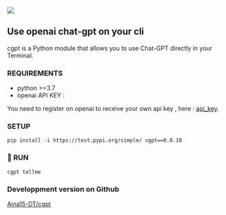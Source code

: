 ![](https://visitor-badge.glitch.me/badge?page_id=Aina15-DT.cli-gpt)

## Use openai chat-gpt on your cli
cgpt is a Python module that allows you to use Chat-GPT directly in your Terminal.

### REQUIREMENTS

- python >=3.7
- openai API KEY : 

You need to register on openai to receive your own api key , here : [api_key](https://platform.openai.com/account/api-keys).

### SETUP

```
pip install -i https://test.pypi.org/simple/ cgpt==0.0.18
```

### 🚀 RUN

```
cgpt tellme
```

### Developpment version on Github 

[Aina15-DT/cgpt](https://github.com/Aina15-DT/cli-gpt)

